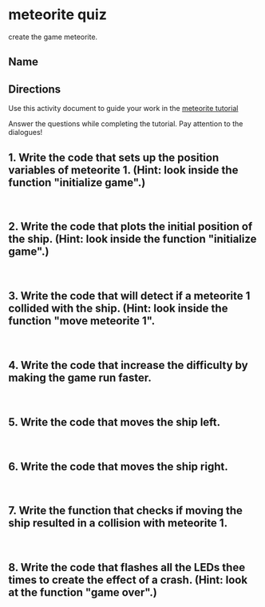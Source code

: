 # meteorite quiz

create the game meteorite.

## Name

## Directions

Use this activity document to guide your work in the [meteorite tutorial](/lessons/meteorite/tutorial)

Answer the questions while completing the tutorial. Pay attention to the dialogues!

## 1. Write the code that sets up the position variables of meteorite 1. (Hint: look inside the function "initialize game".)

<br/>

## 2. Write the code that plots the initial position of the ship. (Hint: look inside the function "initialize game".)

<br/>

## 3. Write the code that will detect if a meteorite 1 collided with the ship. (Hint: look inside the function "move meteorite 1".

<br/>

## 4. Write the code that increase the difficulty by making the game run faster. 

<br/>

## 5. Write the code that moves the ship left.

<br/>

## 6. Write the code that moves the ship right. 

<br/>

## 7. Write the function that checks if moving the ship resulted in a collision with meteorite 1.

<br/>

## 8. Write the code that flashes all the LEDs thee times to create the effect of a crash. (Hint: look at the function "game over".) 

<br/>

